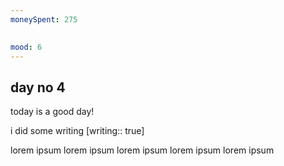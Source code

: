 ```yaml
---
moneySpent: 275

 
mood: 6
---
```

## day no 4
today is a good day!
 

i did some writing [writing:: true]

lorem ipsum lorem ipsum lorem ipsum lorem ipsum lorem ipsum
